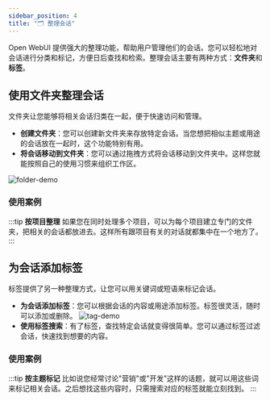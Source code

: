 ```yaml
---
sidebar_position: 4
title: "🗂️ 整理会话"
---
```


Open WebUI 提供强大的整理功能，帮助用户管理他们的会话。您可以轻松地对会话进行分类和标记，方便日后查找和检索。整理会话主要有两种方式：**文件夹**和**标签**。

## 使用文件夹整理会话

文件夹让您能够将相关会话归类在一起，便于快速访问和管理。

- **创建文件夹**：您可以创建新文件夹来存放特定会话。当您想把相似主题或用途的会话放在一起时，这个功能特别有用。
- **将会话移动到文件夹**：您可以通过拖拽方式将会话移动到文件夹中。这样您就能按照自己的使用习惯来组织工作区。

![folder-demo](/images/folder-demo.gif)

### 使用案例

:::tip **按项目整理**
如果您在同时处理多个项目，可以为每个项目建立专门的文件夹，把相关的会话都放进去。这样所有跟项目有关的对话就都集中在一个地方了。
:::

## 为会话添加标签

标签提供了另一种整理方式，让您可以用关键词或短语来标记会话。

- **为会话添加标签**：您可以根据会话的内容或用途添加标签。标签很灵活，随时可以添加或删除。
![tag-demo](/images/tag-demo.gif)
- **使用标签搜索**：有了标签，查找特定会话就变得很简单。您可以通过标签过滤会话，快速找到想要的内容。

### 使用案例

:::tip **按主题标记**
比如说您经常讨论"营销"或"开发"这样的话题，就可以用这些词来标记相关会话。之后想找这些内容时，只需搜索对应的标签就能立刻找到。
:::
